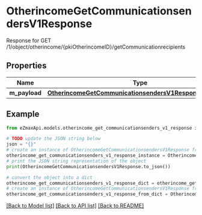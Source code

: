 # OtherincomeGetCommunicationsendersV1Response

Response for GET /1/object/otherincome/{pkiOtherincomeID}/getCommunicationrecipients

## Properties

Name | Type | Description | Notes
------------ | ------------- | ------------- | -------------
**m_payload** | [**OtherincomeGetCommunicationsendersV1ResponseMPayload**](OtherincomeGetCommunicationsendersV1ResponseMPayload.md) |  | 

## Example

```python
from eZmaxApi.models.otherincome_get_communicationsenders_v1_response import OtherincomeGetCommunicationsendersV1Response

# TODO update the JSON string below
json = "{}"
# create an instance of OtherincomeGetCommunicationsendersV1Response from a JSON string
otherincome_get_communicationsenders_v1_response_instance = OtherincomeGetCommunicationsendersV1Response.from_json(json)
# print the JSON string representation of the object
print(OtherincomeGetCommunicationsendersV1Response.to_json())

# convert the object into a dict
otherincome_get_communicationsenders_v1_response_dict = otherincome_get_communicationsenders_v1_response_instance.to_dict()
# create an instance of OtherincomeGetCommunicationsendersV1Response from a dict
otherincome_get_communicationsenders_v1_response_from_dict = OtherincomeGetCommunicationsendersV1Response.from_dict(otherincome_get_communicationsenders_v1_response_dict)
```
[[Back to Model list]](../README.md#documentation-for-models) [[Back to API list]](../README.md#documentation-for-api-endpoints) [[Back to README]](../README.md)



